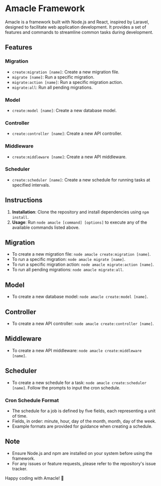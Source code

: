 # Amacle Framework

Amacle is a framework built with Node.js and React, inspired by Laravel, designed to facilitate web application development. It provides a set of features and commands to streamline common tasks during development.

## Features

### Migration
- `create:migration [name]`: Create a new migration file.
- `migrate [name]`: Run a specific migration.
- `migrate:action [name]`: Run a specific migration action.
- `migrate:all`: Run all pending migrations.

### Model
- `create:model [name]`: Create a new database model.

### Controller
- `create:controller [name]`: Create a new API controller.

### Middleware
- `create:middleware [name]`: Create a new API middleware.

### Scheduler
- `create:scheduler [name]`: Create a new schedule for running tasks at specified intervals.

## Instructions

1. **Installation**: Clone the repository and install dependencies using `npm install`.
2. **Usage**: Run `node amacle [command] [options]` to execute any of the available commands listed above.

## Migration
- To create a new migration file: `node amacle create:migration [name]`.
- To run a specific migration: `node amacle migrate [name]`.
- To run a specific migration action: `node amacle migrate:action [name]`.
- To run all pending migrations: `node amacle migrate:all`.

## Model
- To create a new database model: `node amacle create:model [name]`.

## Controller
- To create a new API controller: `node amacle create:controller [name]`.

## Middleware
- To create a new API middleware: `node amacle create:middleware [name]`.

## Scheduler
- To create a new schedule for a task: `node amacle create:scheduler [name]`. Follow the prompts to input the cron schedule.

### Cron Schedule Format
- The schedule for a job is defined by five fields, each representing a unit of time.
- Fields, in order: minute, hour, day of the month, month, day of the week.
- Example formats are provided for guidance when creating a schedule.

## Note
- Ensure Node.js and npm are installed on your system before using the framework.
- For any issues or feature requests, please refer to the repository's issue tracker.

Happy coding with Amacle! 🚀
